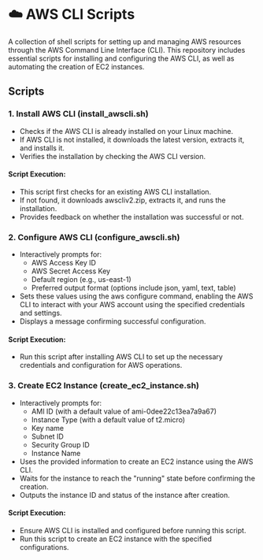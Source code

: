 # ☁️ AWS CLI Scripts

A collection of shell scripts for setting up and managing AWS resources through the AWS Command Line Interface (CLI). This repository includes essential scripts for installing and configuring the AWS CLI, as well as automating the creation of EC2 instances.

## Scripts

### 1. Install AWS CLI (install_awscli.sh)

- Checks if the AWS CLI is already installed on your Linux machine.
- If AWS CLI is not installed, it downloads the latest version, extracts it, and installs it.
- Verifies the installation by checking the AWS CLI version.

#### Script Execution:

- This script first checks for an existing AWS CLI installation.
- If not found, it downloads awscliv2.zip, extracts it, and runs the installation.
- Provides feedback on whether the installation was successful or not.

### 2. Configure AWS CLI (configure_awscli.sh)

- Interactively prompts for:
  - AWS Access Key ID
  - AWS Secret Access Key
  - Default region (e.g., us-east-1)
  - Preferred output format (options include json, yaml, text, table)
- Sets these values using the aws configure command, enabling the AWS CLI to interact with your AWS account using the specified credentials and settings.
- Displays a message confirming successful configuration.

#### Script Execution:

- Run this script after installing AWS CLI to set up the necessary credentials and configuration for AWS operations.

### 3. Create EC2 Instance (create_ec2_instance.sh)

- Interactively prompts for:
  - AMI ID (with a default value of ami-0dee22c13ea7a9a67)
  - Instance Type (with a default value of t2.micro)
  - Key name
  - Subnet ID
  - Security Group ID
  - Instance Name
- Uses the provided information to create an EC2 instance using the AWS CLI.
- Waits for the instance to reach the "running" state before confirming the creation.
- Outputs the instance ID and status of the instance after creation.

#### Script Execution:

- Ensure AWS CLI is installed and configured before running this script.
- Run this script to create an EC2 instance with the specified configurations.
